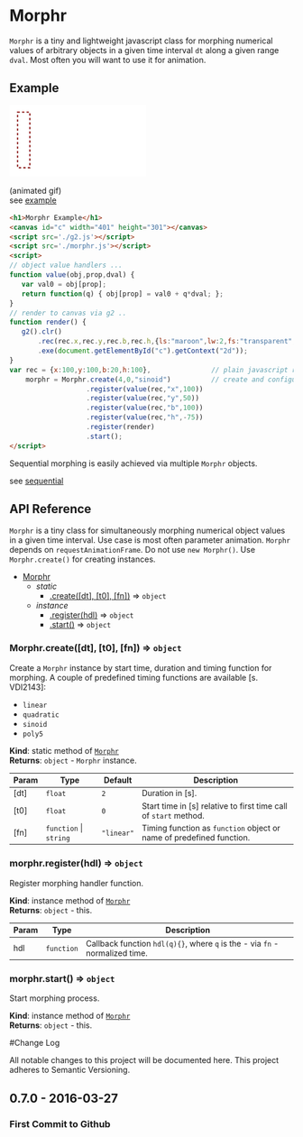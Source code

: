 # Morphr

<code>Morphr</code> is a tiny and lightweight javascript class for morphing numerical values of arbitrary objects 
in a given time interval `dt` along a given range `dval`. Most often you will want to use it for 
animation.

## Example
![Morphr Example](./morphr.gif)

(animated gif)  
see [example](https://goessner.github.io/morphr/examples/simple.html)

```html
<h1>Morphr Example</h1>
<canvas id="c" width="401" height="301"></canvas>
<script src='./g2.js'></script>
<script src='./morphr.js'></script>
<script>
// object value handlers ...
function value(obj,prop,dval) {
   var val0 = obj[prop];
   return function(q) { obj[prop] = val0 + q*dval; };
}
// render to canvas via g2 ..
function render() {
   g2().clr()
       .rec(rec.x,rec.y,rec.b,rec.h,{ls:"maroon",lw:2,fs:"transparent",ld:[4,4]})
       .exe(document.getElementById("c").getContext("2d"));
}
var rec = {x:100,y:100,b:20,h:100},               // plain javascript rectangle object ... 
    morphr = Morphr.create(4,0,"sinoid")          // create and configure Morphr object ...
                   .register(value(rec,"x",100))
                   .register(value(rec,"y",50))
                   .register(value(rec,"b",100))
                   .register(value(rec,"h",-75))
                   .register(render)
                   .start();
</script>
```
Sequential morphing is easily achieved via multiple <code>Morphr</code> objects.

see [sequential](https://goessner.github.io/morphr/examples/sequential.html)


## API Reference

`Morphr` is a tiny class for simultaneously morphing numerical object values in a given time interval.
Use case is most often parameter animation. `Morphr` depends on `requestAnimationFrame`.
Do not use `new Morphr()`. Use `Morphr.create()` for creating instances.

* [Morphr](#Morphr)
  * _static_
    * [.create([dt], [t0], [fn])](#Morphr.create) ⇒ <code>object</code>
  * _instance_
    * [.register(hdl)](#Morphr+register) ⇒ <code>object</code>
    * [.start()](#Morphr+start) ⇒ <code>object</code>

<a name="Morphr.create"></a>
### Morphr.create([dt], [t0], [fn]) ⇒ <code>object</code>
Create a `Morphr` instance by start time, duration and timing function for morphing. A couple of predefined 
timing functions are available [s. VDI2143]:
  * `linear` 
  * `quadratic`
  * `sinoid`
  * `poly5`

**Kind**: static method of <code>[Morphr](#Morphr)</code>  
**Returns**: <code>object</code> - `Morphr` instance.  

| Param | Type | Default | Description |
| --- | --- | --- | --- |
| [dt] | <code>float</code> | <code>2</code> | Duration in [s]. |
| [t0] | <code>float</code> | <code>0</code> | Start time in [s] relative to first time call of `start` method. |
| [fn] | <code>function</code> &#124; <code>string</code> | <code>&quot;linear&quot;</code> | Timing function as `function` object or name of predefined function. |

<a name="Morphr+register"></a>
### morphr.register(hdl) ⇒ <code>object</code>
Register morphing handler function.

**Kind**: instance method of <code>[Morphr](#Morphr)</code>  
**Returns**: <code>object</code> - this.  

| Param | Type | Description |
| --- | --- | --- |
| hdl | <code>function</code> | Callback function `hdl(q){}`, where `q` is the - via `fn` - normalized time. |

<a name="Morphr+start"></a>
### morphr.start() ⇒ <code>object</code>
Start morphing process.

**Kind**: instance method of <code>[Morphr](#Morphr)</code>  
**Returns**: <code>object</code> - this.  


#Change Log

All notable changes to this project will be documented here. This project adheres to Semantic Versioning.

## 0.7.0 - 2016-03-27

### First Commit to Github
